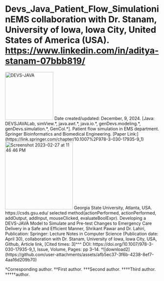 # Devs_Java_Patient_Flow_SimulationinEMS collaboration with Dr. Stanam, University of Iowa, Iowa City, United States of America (USA). https://www.linkedin.com/in/aditya-stanam-07bbb819/
<img width="157" alt="DEVS-JAVA " src="https://github.com/spawar2/Devs_Java_Patient_Flow_SimulationinEMS/assets/25118302/c042be16-a604-41a6-aa97-ac59a060ce6f">
Date created/updated: December, 9, 2024.
[Java: DEVSJAVALab, simView.*, java.awt.*, java.io.*, genDevs.modeling.*, genDevs.simulation.*, GenCol.*].
Patient flow simulation in EMS department.
Springer Bioinformatics and Biomedical Engineering. [Paper Link:](https://link.springer.com/chapter/10.1007%2F978-3-030-17935-9_1)
<img width="221" alt="Screenshot 2023-02-27 at 11 46 46 PM" src="https://user-images.githubusercontent.com/25118302/221758182-523254d5-8915-4613-bb38-636388918d99.png">
Georgia State University, Atlanta, USA.
https://csds.gsu.edu/
selected method(actionPerformed, actionPerformed, addOutput, addInput, mouseClicked, evaluateBoolExpr).
Developing a DEVS-JAVA Model to Simulate and Pre-test Changes to Emergency Care Delivery in a Safe and Efficient Manner, Shrikant Pawar and Dr. Lahiri, Publication: Springer: Lecture Notes in Computer Science (Publication date: April 30), collaboration with Dr. Stanam, University of Iowa, Iowa City, USA, Github, Article link, [Cited times: 3]^^^ DOI: https://doi.org/10.1007/978-3-030-17935-9_1, Issue, Volume, Pages: pp 3–14.
†![download2](https://github.com/user-attachments/assets/afb5ec37-3f6b-4238-8ef7-4aa16d209b70)

†Corresponding author. ††First author. †††Second author. ††††Third author. †††††author.
